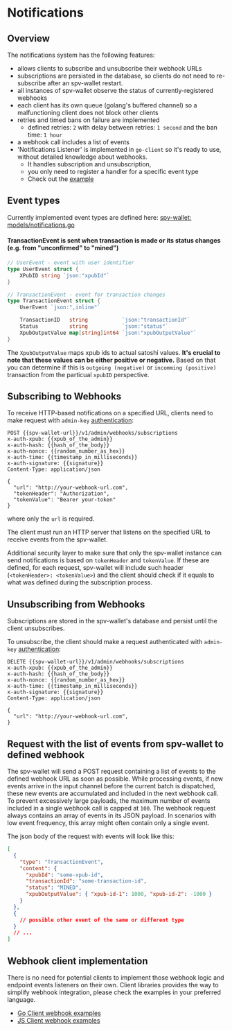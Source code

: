# Notifications

## Overview

The notifications system has the following features:

- allows clients to subscribe and unsubscribe their webhook URLs
- subscriptions are persisted in the database, so clients do not need to re-subscribe after an spv-wallet restart.
- all instances of spv-wallet observe the status of currently-registered webhooks
- each client has its own queue (golang's buffered channel) so a malfunctioning client does not block other clients
- retries and timed bans on failure are implemented
  - defined retries: `2` with delay between retries: `1 second` and the ban time: `1 hour`
- a webhook call includes a list of events
- 'Notifications Listener' is implemented in `go-client` so it's ready to use, without detailed knowledge about webhooks.
  - It handles subscription and unsubscription,
  - you only need to register a handler for a specific event type
  - Check out the [example](https://github.com/bitcoin-sv/spv-wallet-go-client/blob/main/examples/webhooks/webhooks.go)

## Event types

Currently implemented event types are defined here: [spv-wallet: models/notifications.go](https://github.com/bitcoin-sv/spv-wallet/blob/main/models/notifications.go)

#### TransactionEvent is sent when transaction is made or its status changes (e.g. from "unconfirmed" to "mined")

```go
// UserEvent - event with user identifier
type UserEvent struct {
	XPubID string `json:"xpubId"`
}

// TransactionEvent - event for transaction changes
type TransactionEvent struct {
	UserEvent `json:",inline"`

	TransactionID   string           `json:"transactionId"`
	Status          string           `json:"status"`
	XpubOutputValue map[string]int64 `json:"xpubOutputValue"`
}
```

The `XpubOutputValue` maps xpub ids to actual satoshi values.
**It's crucial to note that these values can be either positive or negative.**
Based on that you can determine if this is `outgoing (negative)` or `incomming (positive)` transaction from the particual `xpubID` perspective.

## Subscribing to Webhooks

To receive HTTP-based notifications on a specified URL, clients need to make request with `admin-key` [authentication](./authentication.md#authenticate-with-admin-xpub):

```http
POST {{spv-wallet-url}}/v1/admin/webhooks/subscriptions
x-auth-xpub: {{xpub_of_the_admin}}
x-auth-hash: {{hash_of_the_body}}
x-auth-nonce: {{random_number_as_hex}}
x-auth-time: {{timestamp_in_milliseconds}}
x-auth-signature: {{signature}}
Content-Type: application/json

{
  "url": "http://your-webhook-url.com",
  "tokenHeader": "Authorization",
  "tokenValue": "Bearer your-token"
}
```

where only the `url` is required.

The client must run an HTTP server that listens on the specified URL to receive events from the spv-wallet.

Additional security layer to make sure that only the spv-wallet instance can send notifications is based on `tokenHeader` and `tokenValue`.
If these are defined, for each request, spv-wallet will include such header (`<tokenHeader>: <tokenValue>`) and the client should check if it equals to what was defined during the subscription process.

## Unsubscribing from Webhooks

Subscriptions are stored in the spv-wallet's database and persist until the client unsubscribes.

To unsubscribe, the client should make a request authenticated with `admin-key` [authentication](./authentication.md#authenticate-with-admin-xpub):

```http
DELETE {{spv-wallet-url}}/v1/admin/webhooks/subscriptions
x-auth-xpub: {{xpub_of_the_admin}}
x-auth-hash: {{hash_of_the_body}}
x-auth-nonce: {{random_number_as_hex}}
x-auth-time: {{timestamp_in_milliseconds}}
x-auth-signature: {{signature}}
Content-Type: application/json

{
  "url": "http://your-webhook-url.com",
}
```


## Request with the list of events from spv-wallet to defined webhook

The spv-wallet will send a POST request containing a list of events to the defined webhook URL as soon as possible.
While processing events, if new events arrive in the input channel before the current batch is dispatched, these new events are accumulated and included in the next webhook call.
To prevent excessively large payloads, the maximum number of events included in a single webhook call is capped at `100`.
The webhook request always contains an array of events in its JSON payload. In scenarios with low event frequency, this array might often contain only a single event.

The json body of the request with events will look like this:

```json
[
  {
    "type": "TransactionEvent",
    "content": {
      "xpubId": "some-xpub-id",
      "transactionId": "some-transaction-id",
      "status": "MINED",
      "xpubOutputValue": { "xpub-id-1": 1000, "xpub-id-2": -1000 }
    }
  },
  {
    // possible other event of the same or different type
  }
  // ...
]
```

## Webhook client implementation

There is no need for potential clients to implement those webhook logic and endpoint events listeners on their own.
Client libraries provides the way to simplify webhook integration, please check the examples in your preferred language.

* [Go Client webhook examples](https://github.com/bitcoin-sv/spv-wallet-go-client/blob/main/examples/webhooks/webhooks.go)
* [JS Client webhook examples](https://github.com/bitcoin-sv/spv-wallet-js-client/blob/main/examples/webhook.ts)

